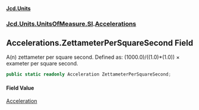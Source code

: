 #### [Jcd.Units](index.md 'index')
### [Jcd.Units.UnitsOfMeasure.SI](Jcd.Units.UnitsOfMeasure.SI.md 'Jcd.Units.UnitsOfMeasure.SI').[Accelerations](Accelerations.md 'Jcd.Units.UnitsOfMeasure.SI.Accelerations')

## Accelerations.ZettameterPerSquareSecond Field

A(n) zettameter per square second. Defined as: (1000.0)/((1.0)*(1.0)) × exameter per square second.

```csharp
public static readonly Acceleration ZettameterPerSquareSecond;
```

#### Field Value
[Acceleration](Acceleration.md 'Jcd.Units.UnitTypes.Acceleration')